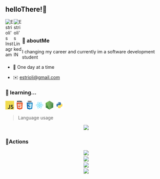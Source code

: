  ## helloThere!👋

<a href="https://www.instagram.com/estrioli/">
  <img align="left" alt="Estrioli's Instagram" width="26px" src="https://raw.githubusercontent.com/hussainweb/hussainweb/main/icons/instagram.png" />
  </a> 

<a href="https://www.linkedin.com/in/rafael-estrioli-4a2252241/">
  <img align="left" alt="Estrioli's LinkedIN" width="26px" src="https://raw.githubusercontent.com/peterthehan/peterthehan/master/assets/linkedin.svg" />
</a>

<br />
<br />

### 🚀 aboutMe

 I changing my career and currently im a software development student

- 💬 One day at a time

- ✉️ estrioli@gmail.com

### 🌱 learning...

<code><img height="27" src="https://raw.githubusercontent.com/github/explore/80688e429a7d4ef2fca1e82350fe8e3517d3494d/topics/javascript/javascript.png"></code> 
<code><img height="27" src="https://raw.githubusercontent.com/github/explore/80688e429a7d4ef2fca1e82350fe8e3517d3494d/topics/html/html.png"></code> 
<code><img height="27" src="https://raw.githubusercontent.com/github/explore/80688e429a7d4ef2fca1e82350fe8e3517d3494d/topics/css/css.png"></code> 
<code><img height="27" src="https://raw.githubusercontent.com/github/explore/80688e429a7d4ef2fca1e82350fe8e3517d3494d/topics/react/react.png"></code>
<code><img height="27" src="https://raw.githubusercontent.com/github/explore/80688e429a7d4ef2fca1e82350fe8e3517d3494d/topics/nodejs/nodejs.png"></code>
<code><img height="27" src="https://raw.githubusercontent.com/github/explore/80688e429a7d4ef2fca1e82350fe8e3517d3494d/topics/python/python.png"></code>


> Language usage

<div align="center">
    <img height="200px" src="https://github-readme-stats-api-holic-x.vercel.app/api/top-langs/?username=Estrioli&theme=gruvbox_light&layout=compact"/>
</div>

### 🔭Actions

<div align="center">
    <img height="200px" src="https://github-readme-streak-stats.herokuapp.com/?user=Estrioli"/>
</div>
<div align="center">
	<img src="https://cdn.jsdelivr.net/gh/Estrioli/Estrioli/assets/github-contribution-grid-snake.svg" />
</div>

<div align="center">
    <img height="300px" src="https://activity-graph.herokuapp.com/graph?username=Estrioli&theme=github"/>
</div>

<div align="center">
    <img height="300px" src="https://metrics.lecoq.io/Estrioli?template=classic&base=header%2C%20activity%2C%20community%2C%20repositories%2C%20metadata&base.indepth=false&base.hireable=false&config.timezone=America%2FSao_Paulo&config.twemoji=true)"/>
